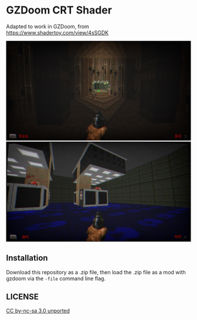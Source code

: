 # GZDoom CRT Shader

Adapted to work in GZDoom, from https://www.shadertoy.com/view/4sSGDK

![Screenshot 1](/screenshots/1.png?raw=true "Screenshot")
![Screenshot 2](/screenshots/2.jpg?raw=true "Screenshot")

## Installation

Download this repository as a .zip file, then load the .zip file as a mod with gzdoom via the `-file` command line flag.

## LICENSE

[CC by-nc-sa 3.0 unported](https://creativecommons.org/licenses/by-nc-sa/3.0/)
